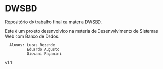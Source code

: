 # DWSBD
Repositório do trabalho final da materia DWSBD.

Este é um projeto desenvolvido na materia de Desenvolvimento de Sistemas Web com Banco de Dados.

      Alunos: Lucas Rezende
              Eduardo Augusto
              Giovani Paganini
              
v1.1
